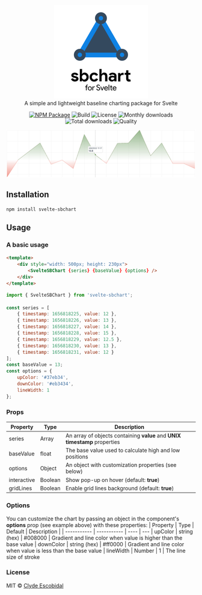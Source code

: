 <p align="center">
    <img height="250" src="https://raw.githubusercontent.com/clydescobidal/svelte-sbchart/main/images/svelte-sbchart.png?v=1.0.0" alt="Svelte SBChart"><br/>
    A simple and lightweight baseline charting package for Svelte
</p>

<p align="center">
    <a href="https://www.npmjs.com/package/svelte-sbchart"><img src="https://badge.fury.io/js/svelte-sbchart.svg?v=1.0.4" alt="NPM Package"></a>
    <img src="https://github.com/clydescobidal/svelte-sbchart/actions/workflows/build.yml/badge.svg" alt="Build">
    <img src="https://img.shields.io/npm/l/svelte-sbchart" alt="License">
    <img src="https://img.shields.io/npm/dm/svelte-sbchart" alt="Monthly downloads">
    <img src="https://img.shields.io/npm/dt/svelte-sbchart" alt="Total downloads">
    <img src="https://packagequality.com/shield/svelte-sbchart.svg" alt="Quality">
</p>


![Alt text](https://raw.githubusercontent.com/clydescobidal/svelte-sbchart/main/images/svelte-sbchart-preview.png "svelte-sbchart")


## Installation

```
npm install svelte-sbchart
```

## Usage

### A basic usage

```html
<template>
    <div style="width: 500px; height: 230px">
        <SvelteSBChart {series} {baseValue} {options} />
    </div>
</template>
```

```javascript
import { SvelteSBChart } from 'svelte-sbchart';

const series = [
    { timestamp: 1656818225, value: 12 },
    { timestamp: 1656818226, value: 13 },
    { timestamp: 1656818227, value: 14 },
    { timestamp: 1656818228, value: 15 },
    { timestamp: 1656818229, value: 12.5 },
    { timestamp: 1656818230, value: 13 },
    { timestamp: 1656818231, value: 12 }
];
const baseValue = 13;
const options = {
    upColor: '#37eb34',
    downColor: '#eb3434',
    lineWidth: 1
};
```

### Props
| Property      | Type |  Description |
| ----------- |  ---- | ---
| series      | Array       | An array of objects containing **value** and **UNIX timestamp** properties
| baseValue   | float       | The base value used to calculate high and low positions
| options   | Object        | An object with customization properties (see below)
| interactive   | Boolean       | Show pop-up on hover (default: **true**) 
| gridLines   | Boolean       | Enable grid lines background (default: **true**) 

### Options
You can customize the chart by passing an object in the component's **options** prop (see example above) with these properties:
| Property      | Type | Default | Description |
| ----------- | ----------- | ---- | ---
| upColor      | string (hex)       | #008000 | Gradient and line color when value is higher than the base value
| downColor   | string (hex)        | #ff0000 | Gradient and line color when value is less than the base value
| lineWidth   | Number        | 1  | The line size of stroke


### License
MIT © [Clyde Escobidal](https://clydescobidal.dev)